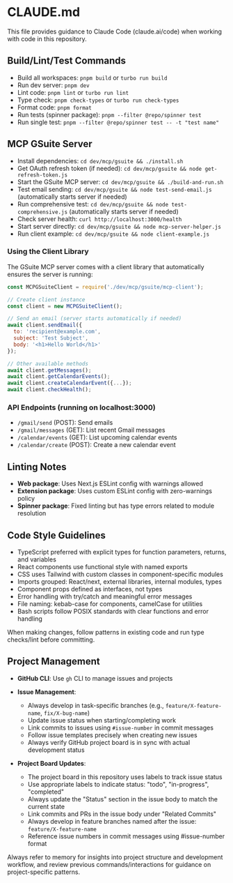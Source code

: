 # CLAUDE.md

This file provides guidance to Claude Code (claude.ai/code) when working with code in this repository.

## Build/Lint/Test Commands

- Build all workspaces: `pnpm build` or `turbo run build`
- Run dev server: `pnpm dev`
- Lint code: `pnpm lint` or `turbo run lint`
- Type check: `pnpm check-types` or `turbo run check-types`
- Format code: `pnpm format`
- Run tests (spinner package): `pnpm --filter @repo/spinner test`
- Run single test: `pnpm --filter @repo/spinner test -- -t "test name"`

## MCP GSuite Server

- Install dependencies: `cd dev/mcp/gsuite && ./install.sh`
- Get OAuth refresh token (if needed): `cd dev/mcp/gsuite && node get-refresh-token.js`
- Start the GSuite MCP server: `cd dev/mcp/gsuite && ./build-and-run.sh`
- Test email sending: `cd dev/mcp/gsuite && node test-send-email.js` (automatically starts server if needed)
- Run comprehensive test: `cd dev/mcp/gsuite && node test-comprehensive.js` (automatically starts server if needed)
- Check server health: `curl http://localhost:3000/health`
- Start server directly: `cd dev/mcp/gsuite && node mcp-server-helper.js`
- Run client example: `cd dev/mcp/gsuite && node client-example.js`

### Using the Client Library

The GSuite MCP server comes with a client library that automatically ensures the server is running:

```javascript
const MCPGSuiteClient = require('./dev/mcp/gsuite/mcp-client');

// Create client instance
const client = new MCPGSuiteClient();

// Send an email (server starts automatically if needed)
await client.sendEmail({
  to: 'recipient@example.com',
  subject: 'Test Subject',
  body: '<h1>Hello World</h1>'
});

// Other available methods
await client.getMessages();
await client.getCalendarEvents();
await client.createCalendarEvent({...});
await client.checkHealth();
```

### API Endpoints (running on localhost:3000)
- `/gmail/send` (POST): Send emails
- `/gmail/messages` (GET): List recent Gmail messages
- `/calendar/events` (GET): List upcoming calendar events
- `/calendar/create` (POST): Create a new calendar event

## Linting Notes

- **Web package**: Uses Next.js ESLint config with warnings allowed
- **Extension package**: Uses custom ESLint config with zero-warnings policy
- **Spinner package**: Fixed linting but has type errors related to module resolution

## Code Style Guidelines

- TypeScript preferred with explicit types for function parameters, returns, and variables
- React components use functional style with named exports
- CSS uses Tailwind with custom classes in component-specific modules
- Imports grouped: React/next, external libraries, internal modules, types
- Component props defined as interfaces, not types
- Error handling with try/catch and meaningful error messages
- File naming: kebab-case for components, camelCase for utilities
- Bash scripts follow POSIX standards with clear functions and error handling

When making changes, follow patterns in existing code and run type checks/lint before committing.

## Project Management

- **GitHub CLI**: Use `gh` CLI to manage issues and projects
- **Issue Management**: 
  - Always develop in task-specific branches (e.g., `feature/X-feature-name`, `fix/X-bug-name`)
  - Update issue status when starting/completing work
  - Link commits to issues using `#issue-number` in commit messages
  - Follow issue templates precisely when creating new issues
  - Always verify GitHub project board is in sync with actual development status

- **Project Board Updates**:
  - The project board in this repository uses labels to track issue status
  - Use appropriate labels to indicate status: "todo", "in-progress", "completed"
  - Always update the "Status" section in the issue body to match the current state
  - Link commits and PRs in the issue body under "Related Commits"
  - Always develop in feature branches named after the issue: `feature/X-feature-name`
  - Reference issue numbers in commit messages using #issue-number format

Always refer to memory for insights into project structure and development workflow, and review previous commands/interactions for guidance on project-specific patterns.